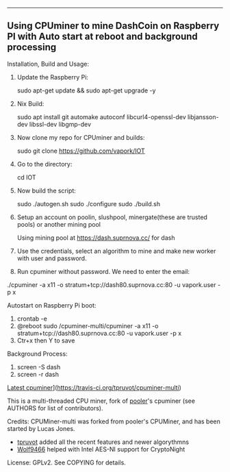 ---------------------------------------------------------------------------------------------------
Using CPUminer to mine DashCoin on Raspberry PI with Auto start at reboot and background processing
---------------------------------------------------------------------------------------------------

Installation, Build and Usage:

1. Update the Raspberry Pi:

   sudo apt-get update && sudo apt-get upgrade -y
2. Nix Build:


   sudo apt install git automake autoconf libcurl4-openssl-dev libjansson-dev libssl-dev libgmp-dev
3. Now clone my repo for CPUminer and builds:

   sudo git clone https://github.com/vapork/IOT
4. Go to the directory:


   cd IOT
7. Now build the script:


   sudo ./autogen.sh
   sudo ./configure
   sudo ./build.sh
11. Setup an account on poolin, slushpool, minergate(these are trusted pools) or another mining pool


    Using mining pool at https://dash.suprnova.cc/ for dash
13. Use the credentials, select an algorithm to mine and make new worker with user and password.
14. Run cpuminer without password. We need to enter the email:


   ./cpuminer -a x11 -o stratum+tcp://dash80.suprnova.cc:80 -u vapork.user -p x
    
Autostart on Raspberry Pi boot:    
1. crontab -e
2. @reboot sudo /cpuminer-multi/cpuminer -a x11 -o stratum+tcp://dash80.suprnova.cc:80 -u vapork.user -p x
3. Ctr+x then Y to save

Background Process:
1. screen -S dash 
2. screen -r dash


[Latest cpuminer](https://travis-ci.org/tpruvot/cpuminer-multi.svg)](https://travis-ci.org/tpruvot/cpuminer-multi)

This is a multi-threaded CPU miner,
fork of [pooler](//github.com/pooler)'s cpuminer (see AUTHORS for list of contributors).



Credits:
CPUMiner-multi was forked from pooler's CPUMiner, and has been started by Lucas Jones.
* [tpruvot](https://github.com/tpruvot) added all the recent features and newer algorythmns
* [Wolf9466](https://github.com/wolf9466) helped with Intel AES-NI support for CryptoNight

License:
GPLv2.  See COPYING for details.
